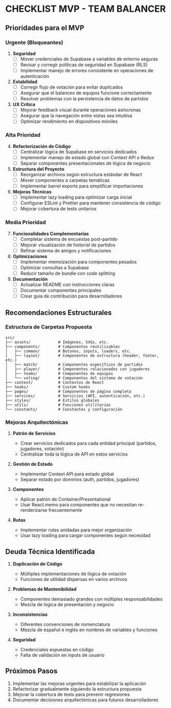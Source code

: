 # CHECKLIST MVP - TEAM BALANCER

## Prioridades para el MVP

### Urgente (Bloqueantes)

1. **Seguridad**
   - [ ] Mover credenciales de Supabase a variables de entorno seguras
   - [ ] Revisar y corregir políticas de seguridad en Supabase (RLS)
   - [ ] Implementar manejo de errores consistente en operaciones de autenticación

2. **Estabilidad**
   - [ ] Corregir flujo de votación para evitar duplicados
   - [ ] Asegurar que el balanceo de equipos funcione correctamente
   - [ ] Resolver problemas con la persistencia de datos de partidos

3. **UX Crítica**
   - [ ] Mejorar feedback visual durante operaciones asíncronas
   - [ ] Asegurar que la navegación entre vistas sea intuitiva
   - [ ] Optimizar rendimiento en dispositivos móviles

### Alta Prioridad

4. **Refactorización de Código**
   - [ ] Centralizar lógica de Supabase en servicios dedicados
   - [ ] Implementar manejo de estado global con Context API o Redux
   - [ ] Separar componentes presentacionales de lógica de negocio

5. **Estructura del Proyecto**
   - [ ] Reorganizar archivos según estructura estándar de React
   - [ ] Mover componentes a carpetas temáticas
   - [ ] Implementar barrel exports para simplificar importaciones

6. **Mejoras Técnicas**
   - [ ] Implementar lazy loading para optimizar carga inicial
   - [ ] Configurar ESLint y Prettier para mantener consistencia de código
   - [ ] Mejorar cobertura de tests unitarios

### Media Prioridad

7. **Funcionalidades Complementarias**
   - [ ] Completar sistema de encuestas post-partido
   - [ ] Mejorar visualización de historial de partidos
   - [ ] Refinar sistema de amigos y notificaciones

8. **Optimizaciones**
   - [ ] Implementar memoización para componentes pesados
   - [ ] Optimizar consultas a Supabase
   - [ ] Reducir tamaño de bundle con code splitting

9. **Documentación**
   - [ ] Actualizar README con instrucciones claras
   - [ ] Documentar componentes principales
   - [ ] Crear guía de contribución para desarrolladores

## Recomendaciones Estructurales

### Estructura de Carpetas Propuesta

```
src/
├── assets/            # Imágenes, SVGs, etc.
├── components/        # Componentes reutilizables
│   ├── common/        # Botones, inputs, loaders, etc.
│   ├── layout/        # Componentes de estructura (header, footer, etc.)
│   ├── match/         # Componentes específicos de partidos
│   ├── player/        # Componentes relacionados con jugadores
│   ├── teams/         # Componentes de equipos
│   └── voting/        # Componentes del sistema de votación
├── context/           # Contextos de React
├── hooks/             # Custom hooks
├── pages/             # Componentes de página completa
├── services/          # Servicios (API, autenticación, etc.)
├── styles/            # Estilos globales
├── utils/             # Funciones utilitarias
└── constants/         # Constantes y configuración
```

### Mejoras Arquitectónicas

1. **Patrón de Servicios**
   - Crear servicios dedicados para cada entidad principal (partidos, jugadores, votación)
   - Centralizar toda la lógica de API en estos servicios

2. **Gestión de Estado**
   - Implementar Context API para estado global
   - Separar estado por dominios (auth, partidos, jugadores)

3. **Componentes**
   - Aplicar patrón de Container/Presentational
   - Usar React.memo para componentes que no necesitan re-renderizarse frecuentemente

4. **Rutas**
   - Implementar rutas anidadas para mejor organización
   - Usar lazy loading para cargar componentes según necesidad

## Deuda Técnica Identificada

1. **Duplicación de Código**
   - Múltiples implementaciones de lógica de votación
   - Funciones de utilidad dispersas en varios archivos

2. **Problemas de Mantenibilidad**
   - Componentes demasiado grandes con múltiples responsabilidades
   - Mezcla de lógica de presentación y negocio

3. **Inconsistencias**
   - Diferentes convenciones de nomenclatura
   - Mezcla de español e inglés en nombres de variables y funciones

4. **Seguridad**
   - Credenciales expuestas en código
   - Falta de validación en inputs de usuario

## Próximos Pasos

1. Implementar las mejoras urgentes para estabilizar la aplicación
2. Refactorizar gradualmente siguiendo la estructura propuesta
3. Mejorar la cobertura de tests para prevenir regresiones
4. Documentar decisiones arquitectónicas para futuros desarrolladores